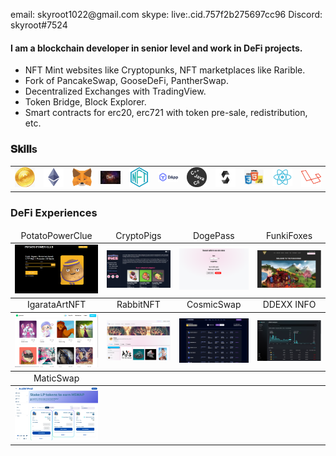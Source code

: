 <p>
  email: skyroot1022@gmail.com
  skype: live:.cid.757f2b275697cc96
  Discord: skyroot#7524
</p>

#### I am a blockchain developer in senior level and work in DeFi projects.
- NFT Mint websites like Cryptopunks, NFT marketplaces like Rarible.
- Fork of PancakeSwap, GooseDeFi, PantherSwap.
- Decentralized Exchanges with TradingView.
- Token Bridge, Block Explorer.
- Smart contracts for erc20, erc721 with token pre-sale, redistribution, etc.

### 𝐒𝐤𝐢𝐥𝐥s
<table>
  <tr>
    <td><img src="https://github.com/skyroot1000/profile/blob/main/btc.png?raw=true" width="300"></td>
    <td><img src="https://github.com/skyroot1000/profile/blob/main/eth.png?raw=true" width="300"></td>    
    <td><img src="https://github.com/skyroot1000/profile/blob/main/metamask.jpg?raw=true" width="300"></td>
    <td><img src="https://github.com/skyroot1000/profile/blob/main/defi.png?raw=true" width="300"></td>
    <td><img src="https://github.com/skyroot1000/profile/blob/main/nft.png?raw=true" width="300"></td>
    <td><img src="https://github.com/skyroot1000/profile/blob/main/dapp.png?raw=true" width="300"></td>
    <td><img src="https://github.com/skyroot1000/profile/blob/main/c.png?raw=true" width="300"></td>
    <td><img src="https://github.com/skyroot1000/profile/blob/main/solidity.png?raw=true" width="300"></td>
    <td><img src="https://github.com/skyroot1000/profile/blob/main/csshtmljs.png?raw=true" width="300"></td>
    <td><img src="https://github.com/skyroot1000/profile/blob/main/react.png?raw=true" width="300"></td>
    <td><img src="https://github.com/skyroot1000/profile/blob/main/laravel.png?raw=true" width="300"></td>   
  </tr>  
</table>

### DeFi Experiences
<table>
    <thead align="center">
        <tr>
            <td>PotatoPowerClue</td>
            <td>CryptoPigs</td>           
            <td>DogePass</td>
            <td>FunkiFoxes</td>
        </tr>
    </thead>
    <tr>
        <td>
            <a href="https://mint.potatopower.club/">
                <img src="https://github.com/kroim/profile/blob/master/projects/PotatoPowerClub.png?raw=true" width="200">
            </a>
        </td>
        <td>
            <a href="https://cryptopigs.one/#/">
                <img src="https://github.com/kroim/profile/blob/master/projects/CryptoPig.png?raw=true" width="200">
            </a>
        </td>           
        <td>
            <a href="https://nft.dogepass.io/">
                <img src="https://github.com/kroim/profile/blob/master/projects/DogePass.png?raw=true" width="200">
            </a>
        </td>
        <td>
            <a href="https://funkifoxes.com/">
                <img src="https://github.com/kroim/profile/blob/master/projects/FunkiFoxes.png?raw=true" width="200">
            </a>
        </td>                  
    </tr>
    <thead align="center">
        <tr>
            <td>IgarataArtNFT</td>
            <td>RabbitNFT</td>
            <td>CosmicSwap</td>
            <td>DDEXX INFO</td>
        </tr>
    </thead>
    <tr>
        <td>
            <a href="http://18.188.94.167:5000/">
                <img src="https://github.com/kroim/profile/blob/master/projects/igaratanft.png?raw=true" width="200">
            </a>
        </td>        
        <td>
            <a href="https://rabbitnft.com/">
                <img src="https://github.com/kroim/profile/blob/master/projects/rabbitnft.png?raw=true" width="200">
            </a>
        </td>   
        <td>
            <a href="https://app.cosmicswap.finance/">
                <img src="https://github.com/kroim/profile/blob/master/projects/cosmicswap.png?raw=true" width="200">
            </a>
        </td>          
        <td>
            <a href="http://analytics.ddexx.io">
                <img src="https://github.com/kroim/profile/blob/master/projects/ddexinfo.png?raw=true" width="200">
            </a>
        </td>           
    </tr>
    <thead align="center">
        <tr>
            <td>MaticSwap</td>  
        </tr>
    </thead>
    <tr>
        <td>
            <a href="https://maticfront.web.app/farms">
                <img src="https://github.com/kroim/profile/blob/master/projects/maticswap.png?raw=true" width="200">
            </a>
        </td> 
    </tr>       
</table>
